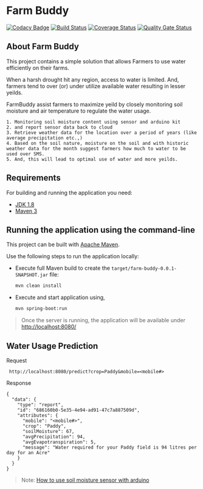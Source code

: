 # Farm Buddy
[![Codacy Badge](https://api.codacy.com/project/badge/Grade/19c2b5b570a54ff9b75e8bbb342faf80)](https://app.codacy.com/manual/vrajiah/farm-buddy?utm_source=github.com&utm_medium=referral&utm_content=vrajiah/farm-buddy&utm_campaign=Badge_Grade_Dashboard)
[![Build Status](https://travis-ci.com/vrajiah/farm-buddy.svg?branch=master)](https://travis-ci.com/github/vrajiah/farm-buddy?branch=master)
[![Coverage Status](https://coveralls.io/repos/github/vrajiah/farm-buddy/badge.svg?branch=master)](https://coveralls.io/github/vrajiah/farm-buddy?branch=master)
[![Quality Gate Status](https://sonarcloud.io/api/project_badges/measure?project=vrajiah_farm-buddy&metric=alert_status)](https://sonarcloud.io/dashboard?id=vrajiah_farm-buddy)

## About Farm Buddy
This project contains a simple solution that allows Farmers to use water efficiently on their farms.

When a harsh drought hit any region, access to water is limited. And, farmers tend to over (or) under utilize available water resulting in lesser yeilds.

FarmBuddy assist farmers to maximize yeild by closely monitoring soil moisture and air temperature to regulate the water usage.
```text
1. Monitoring soil moisture content using sensor and arduino kit
2. and report sensor data back to cloud
3. Retrieve weather data for the location over a period of years (like average precipitation etc.,)
4. Based on the soil nature, moisture on the soil and with historic weather data for the month suggest farmers how much to water to be used over SMS.
5. And, this will lead to optimal use of water and more yeilds.
```
## Requirements
For building and running the application you need:
-   [JDK 1.8](http://www.oracle.com/technetwork/java/javase/downloads/jdk8-downloads-2133151.html)
-   [Maven 3](https://maven.apache.org)

## Running the application using the command-line

This project can be built with [Apache Maven](http://maven.apache.org/). 

Use the following steps to run the application locally:
-   Execute full Maven build to create the `target/farm-buddy-0.0.1-SNAPSHOT.jar` file:
    ```bash
    mvn clean install
    ```

-   Execute and start application using,
    ```bash
    mvn spring-boot:run
    ```
  
> Once the server is running, the application will be available under [http://localhost:8080/](http://localhost:8080/)
  
## Water Usage Prediction
Request
```$xslt
 http://localhost:8080/predict?crop=Paddy&mobile=<mobile#>
```

Response
```$xslt
{
  "data": {
    "type": "report",
    "id": "686160b0-5e35-4e94-ad91-47c7a887509d",
    "attributes": {
      "mobile": "<mobile#>",
      "crop": "Paddy",
      "soilMoisture": 67,
      "avgPrecipitation": 94,
      "avgEvapotranspiration": 5,
      "message": "Water required for your Paddy field is 94 litres per day for an Acre"
    }
  }
}
```

> Note: [How to use soil moisture sensor with arduino](https://create.arduino.cc/projecthub/MisterBotBreak/how-to-use-a-soil-moisture-sensor-ce769b)
